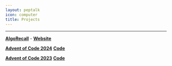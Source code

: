 ```yaml
---
layout: peptalk
icon: computer
title: Projects
---
```

_________________

 <!-- -  -->

[**AlgoRecall**](https://olisheldon.github.io/projects/algorecall.html) - [**Website**](https://leetcode-anki.web.app/)

 <!-- -  -->

[**Advent of Code 2024**](https://olisheldon.github.io/projects/advent_of_code24.html)    [**Code**](https://github.com/olisheldon/aoc24)

 <!-- -  -->

[**Advent of Code 2023**](https://olisheldon.github.io/projects/advent_of_code23.html)    [**Code**](https://github.com/olisheldon/AdventOfCode23)

 <!-- -  -->